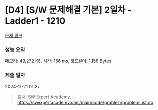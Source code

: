 # [D4] [S/W 문제해결 기본] 2일차 - Ladder1 - 1210 

[문제 링크](https://swexpertacademy.com/main/code/problem/problemDetail.do?contestProbId=AV14ABYKADACFAYh) 

### 성능 요약

메모리: 49,272 KB, 시간: 156 ms, 코드길이: 1,156 Bytes

### 제출 일자

2024-11-21 01:27



> 출처: SW Expert Academy, https://swexpertacademy.com/main/code/problem/problemList.do